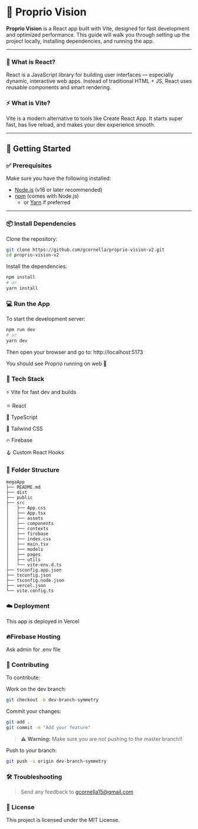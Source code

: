 # 🧠 Proprio Vision

**Proprio Vision** is a React app built with Vite, designed for fast development and optimized performance. This guide will walk you through setting up the project locally, installing dependencies, and running the app.

---



### 🤔 What is React?

React is a JavaScript library for building user interfaces — especially dynamic, interactive web apps. Instead of traditional HTML + JS, React uses reusable components and smart rendering.

### ⚡ What is Vite?

Vite is a modern alternative to tools like Create React App. It starts super fast, has live reload, and makes your dev experience smooth.

---

## 🚀 Getting Started

### ✅ Prerequisites

Make sure you have the following installed:

- [Node.js](https://nodejs.org/) (v16 or later recommended)
- [npm](https://www.npmjs.com/) (comes with Node.js)
  - or [Yarn](https://yarnpkg.com/) if preferred

---

### 📦 Install Dependencies

Clone the repository:

```bash
git clone https://github.com/gcornella/proprio-vision-v2.git
cd proprio-vision-v2
```

Install the dependencies:
```bash
npm install
# or
yarn install
```


### 💻 Run the App
To start the development server:
```bash
npm run dev
# or
yarn dev
```

Then open your browser and go to:
http://localhost:5173

You should see Proprio running on web 🎉

### 🔧 Tech Stack
⚡ Vite for fast dev and builds

⚛️ React

🎯 TypeScript

💅 Tailwind CSS

🔥 Firebase

🪝 Custom React Hooks

### 📁 Folder Structure
```
megaApp
├── README.md
├── dist
├── public
├── src
│   ├── App.css
│   ├── App.tsx
│   ├── assets
│   ├── components
│   ├── contexts
│   ├── firebase
│   ├── index.css
│   ├── main.tsx
│   ├── models
│   ├── pages
│   ├── utils
│   └── vite-env.d.ts
├── tsconfig.app.json
├── tsconfig.json
├── tsconfig.node.json
├── vercel.json
└── vite.config.ts
```

### ☁️ Deployment
This app is deployed in Vercel

### 🔥Firebase Hosting
Ask admin for .env file

### 🤝 Contributing
To contribute:

Work on the dev branch: 
```bash
git checkout -b dev-branch-symmetry
```

Commit your changes: 
```bash
git add .
git commit -m "Add your feature"
```

>⚠️ **Warning:** Make sure you are not pushing to the master branch!!

Push to your branch: 
```bash
git push -u origin dev-branch-symmetry
```


### 🛠️ Troubleshooting
> Send any feedback to gcornella15@gmail.com

### 📄 License
This project is licensed under the MIT License.